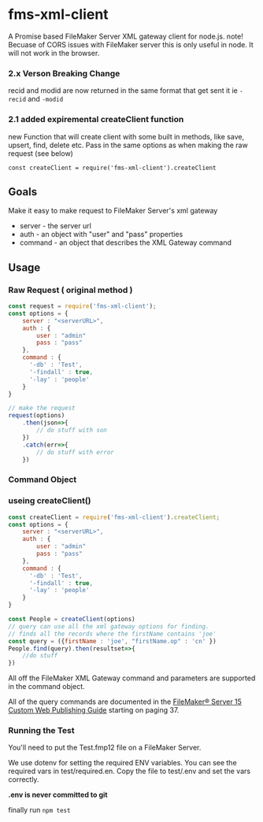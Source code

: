 # fms-xml-client

A Promise based FileMaker Server XML gateway client for node.js.
note! Becuase of CORS issues with FileMaker server this is only useful in node. It will not work in the browser.

### 2.x Verson Breaking Change
recid and modid are now returned in the same format that get sent it ie `-recid` and `-modid`

### 2.1 added expiremental createClient function
new Function that will create client with some built in methods, like save, upsert, find, delete etc. Pass in the same options as when making the raw request (see below)

`const createClient = require('fms-xml-client').createClient`

## Goals

Make it easy to make request to FileMaker Server's xml gateway

* server - the server url
* auth - an object with "user" and "pass" properties
* command - an object that describes the XML Gateway command


## Usage
### Raw Request ( original method )

```javascript
const request = require('fms-xml-client');
const options = {    
    server : "<serverURL>",
    auth : {
        user : "admin"
        pass : "pass"
    },
    command : {
      '-db' : 'Test',
      '-findall' : true,
      '-lay' : 'people'
    }
}

// make the request
request(options)
    .then(json=>{
        // do stuff with son
    })
    .catch(err=>{
        // do stuff with error
    })
```


### Command Object


### useing createClient()

```javascript
const createClient = require('fms-xml-client').createClient;
const options = {    
    server : "<serverURL>",
    auth : {
        user : "admin"
        pass : "pass"
    },
    command : {
      '-db' : 'Test',
      '-findall' : true,
      '-lay' : 'people'
    }
}

const People = createClient(options)
// query can use all the xml gateway options for finding.
// finds all the records where the firstName contains 'joe'
const query = ({firstName : 'joe', "firstName.op" : 'cn' })
People.find(query).then(resultset=>{
    //do stuff
})

```

All off the FileMaker XML Gateway command and parameters are supported in the command object.

All of the query commands are documented in the [FileMaker® Server 15
Custom Web Publishing Guide](https://fmhelp.filemaker.com/docs/15/en/fms15_cwp_guide.pdf) starting on paging 37.

### Running the Test

You'll need to put the Test.fmp12 file on a FileMaker Server.

We use dotenv for setting the required ENV variables.  You can see the required vars in test/required.en. Copy the file to test/.env and set the vars correctly.

__.env is never committed to git__

finally run `npm test`